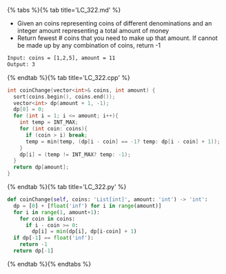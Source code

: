 {% tabs %}{% tab title='LC_322.md' %}

* Given an coins representing coins of different denominations and an integer amount representing a total amount of money
* Return fewest # coins that you need to make up that amount. If cannot be made up by any combination of coins, return -1

```txt
Input: coins = [1,2,5], amount = 11
Output: 3
```

{% endtab %}{% tab title='LC_322.cpp' %}

```cpp
int coinChange(vector<int>& coins, int amount) {
  sort(coins.begin(), coins.end());
  vector<int> dp(amount + 1, -1);
  dp[0] = 0;
  for (int i = 1; i <= amount; i++){
    int temp = INT_MAX;
    for (int coin: coins){
      if (coin > i) break;
      temp = min(temp, (dp[i - coin] == -1? temp: dp[i - coin] + 1));
    }
    dp[i] = (temp != INT_MAX? temp: -1);
  }
  return dp[amount];
}
```

{% endtab %}{% tab title='LC_322.py' %}

```py
def coinChange(self, coins: 'List[int]', amount: 'int') -> 'int':
  dp = [0] + [float('inf') for i in range(amount)]
  for i in range(1, amount+1):
    for coin in coins:
      if i - coin >= 0:
        dp[i] = min(dp[i], dp[i-coin] + 1)
  if dp[-1] == float('inf'):
    return -1
  return dp[-1]
```

{% endtab %}{% endtabs %}
